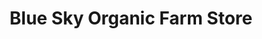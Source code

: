 ---
title: "Blue Sky Organic Farm Store"
url: /litchfield-park/blue-sky-organic-farm-store/
shop: supermarket
---
